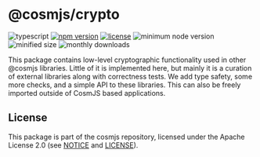 # @cosmjs/crypto

![typescript](https://img.shields.io/npm/types/@cosmjs/crypto.svg)
[![npm version](https://img.shields.io/npm/v/@cosmjs/crypto.svg)](https://www.npmjs.com/package/@cosmjs/crypto)
[![license](https://img.shields.io/npm/l/@cosmjs/crypto.svg)](https://github.com/cosmos/cosmjs/blob/v0.35.0/LICENSE)
![minimum node version](https://img.shields.io/node/v/@cosmjs/crypto.svg)
![minified size](https://img.shields.io/bundlephobia/min/@cosmjs/crypto.svg)
![monthly downloads](https://img.shields.io/npm/dm/@cosmjs/crypto.svg)

This package contains low-level cryptographic functionality used in other
@cosmjs libraries. Little of it is implemented here, but mainly it is a curation
of external libraries along with correctness tests. We add type safety, some
more checks, and a simple API to these libraries. This can also be freely
imported outside of CosmJS based applications.

## License

This package is part of the cosmjs repository, licensed under the Apache License
2.0 (see [NOTICE](https://github.com/cosmos/cosmjs/blob/main/NOTICE) and
[LICENSE](https://github.com/cosmos/cosmjs/blob/main/LICENSE)).
